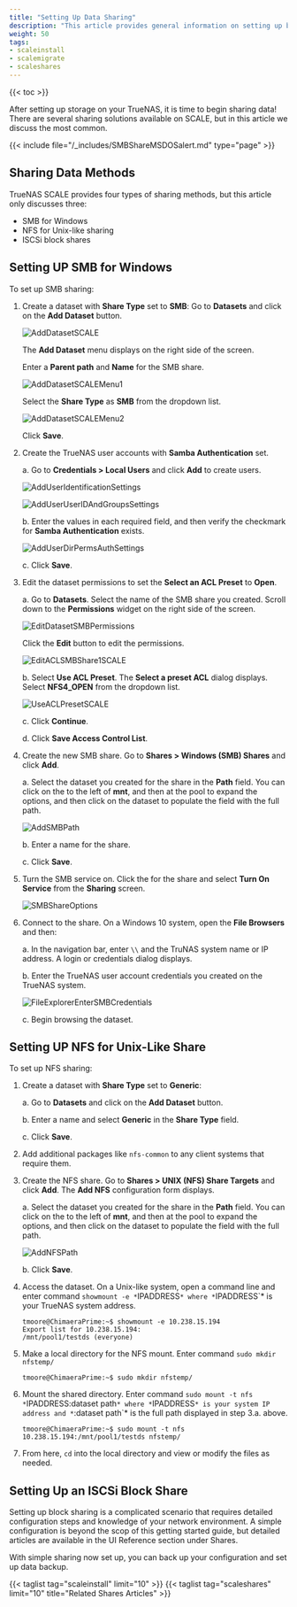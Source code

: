 ```yaml
---
title: "Setting Up Data Sharing"
description: "This article provides general information on setting up basci data sharing on TrueNAS SCALE."
weight: 50
tags:
- scaleinstall
- scalemigrate
- scaleshares
---
```


{{< toc >}}

After setting up storage on your TrueNAS, it is time to begin sharing data!
There are several sharing solutions available on SCALE, but in this article we discuss the most common. 

{{< include file="/_includes/SMBShareMSDOSalert.md" type="page" >}}

## Sharing Data Methods
TrueNAS SCALE provides four types of sharing methods, but this article only discusses three:

* SMB for Windows
* NFS for Unix-like sharing
* ISCSi block shares

## Setting UP SMB for Windows

To set up SMB sharing:

1. Create a dataset with **Share Type** set to **SMB**: Go to **Datasets** and click on the **Add Dataset** button. 

      ![AddDatasetSCALE](/images/SCALE/22.12/AddDatasetSCALE.png "Add Dataset Widget")

      The **Add Dataset** menu displays on the right side of the screen.
      
      Enter a **Parent path** and **Name** for the SMB share.

      ![AddDatasetSCALEMenu1](/images/SCALE/22.12/AddDatasetSCALEMenu1.png "Add Dataset Top Menu")

      Select the **Share Type** as **SMB** from the dropdown list.

      ![AddDatasetSCALEMenu2](/images/SCALE/22.12/AddDatasetSCALEMenu2.png "Add Dataset Bottom Menu")

      Click **Save**.

2. Create the TrueNAS user accounts with **Samba Authentication** set.

   a. Go to **Credentials > Local Users** and click **Add** to create users. 
      
      ![AddUserIdentificationSettings](/images/SCALE/22.12/AddUserIdentificationSettings.png "Add User Identification Settings")
      
      ![AddUserUserIDAndGroupsSettings](/images/SCALE/22.12/AddUserUserIDAndGroupsSettings.png "Add User User Id an Groups Settings")
          
   b. Enter the values in each required field, and then verify the checkmark for **Samba Authentication** exists.
      
      ![AddUserDirPermsAuthSettings](/images/SCALE/22.12/AddUserDirPermsAuthSettings.png "Add User Directories, Permissions and Authentication Settings")
    
   c. Click **Save**.

3. Edit the dataset permissions to set the **Select an ACL Preset** to **Open**.

   a. Go to **Datasets**. Select the name of the SMB share you created. Scroll down to the **Permissions** widget on the right side of the screen. 

      ![EditDatasetSMBPermissions](/images/SCALE/22.12/EditDatasetSMBPermissions.png "Edit Dataset SMB Permissions")
      
      Click the **Edit** button to edit the permissions.
      
      ![EditACLSMBShare1SCALE](/images/SCALE/22.12/EditACLSMBShare1SCALE.png "Edit ACL SMB Share")
   
   b. Select **Use ACL Preset**. The **Select a preset ACL** dialog displays. Select **NFS4_OPEN** from the dropdown list.
      
      ![UseACLPresetSCALE](/images/SCALE/22.12/UseACLPresetSCALE.png "Select Preset ACL NFS4_OPEN")

   c. Click **Continue**.

   d. Click **Save Access Control List**.

4. Create the new SMB share. Go to **Shares > Windows (SMB) Shares** and click **Add**.

   a. Select the dataset you created for the share in the **Path** field. 
      You can click on the <i class="fa fa-caret-right" aria-hidden="true"></i> to the left of **mnt**, and then at the pool to expand the options, and then click on the dataset to populate the field with the full path.
   
      ![AddSMBPath](/images/SCALE/22.02/AddSMBPath.png "Add SMB Path")

   b. Enter a name for the share.

   c. Click **Save**.

5. Turn the SMB service on. 
   Click the <i class="fa fa-ellipsis-v" aria-hidden="true" title="Options"></i> for the share and select **Turn On Service** from the **Sharing** screen.
   
   ![SMBShareOptions](/images/SCALE/22.02/SMBShareOptions.png "SMB Share Options")

6. Connect to the share. On a Windows 10 system, open the **File Browsers** and then:

   a. In the navigation bar, enter `\\` and the TruNAS system name or IP address. A login or credentials dialog displays.

   b. Enter the TrueNAS user account credentials you created on the TrueNAS system. 
      
      ![FileExplorerEnterSMBCredentials](/images/SCALE/22.02/FileExplorerEnterSMBCredentials.png "File Explorer Enter SMB Credentials")

   c. Begin browsing the dataset.

## Setting UP NFS for Unix-Like Share

To set up NFS sharing:

1. Create a dataset with **Share Type** set to **Generic**:  

   a. Go to **Datasets** and click on the **Add Dataset** button.

   b. Enter a name and select **Generic** in the **Share Type** field.

   c. Click **Save**.

2. Add additional packages like `nfs-common` to any client systems that require them.

3. Create the NFS share. Go to **Shares > UNIX (NFS) Share Targets** and click **Add**. The **Add NFS** configuration form displays.

   a. Select the dataset you created for the share in the **Path** field. 
      You can click on the <i class="fa fa-caret-right" aria-hidden="true"></i> to the left of **mnt**, and then at the pool to expand the options, and then click on the dataset to populate the field with the full path.
   
      ![AddNFSPath](/images/SCALE/22.02/AddNFSPath.png "Add NFS Path")

   b. Click **Save**.

4. Access the dataset. On a Unix-like system, open a command line and enter command `showmount -e *`IPADDRESS`* where *`IPADDRESS`* is your TrueNAS system address.
   
   ```
   tmoore@ChimaeraPrime:~$ showmount -e 10.238.15.194
   Export list for 10.238.15.194:
   /mnt/pool1/testds (everyone)
   ```

5. Make a local directory for the NFS mount. Enter command `sudo mkdir nfstemp/`
   
   ```
   tmoore@ChimaeraPrime:~$ sudo mkdir nfstemp/
   ```

6. Mount the shared directory. 
   Enter command `sudo mount -t nfs *`IPADDRESS:dataset path`* where *`IPADDRESS`* is your system IP address and *`:dataset path`* is the full path displayed in step 3.a. above.

   ```
   tmoore@ChimaeraPrime:~$ sudo mount -t nfs 10.238.15.194:/mnt/pool1/testds nfstemp/
   ```

7. From here, `cd` into the local directory and view or modify the files as needed.

## Setting Up an ISCSi Block Share

Setting up block sharing is a complicated scenario that requires detailed configuration steps and knowledge of your network environment.
A simple configuration is beyond the scop of this getting started guide, but detailed articles are available in the UI Reference section under Shares.

With simple sharing now set up, you can back up your configuration and set up data backup.

{{< taglist tag="scaleinstall" limit="10" >}}
{{< taglist tag="scaleshares" limit="10" title="Related Shares Articles" >}}
